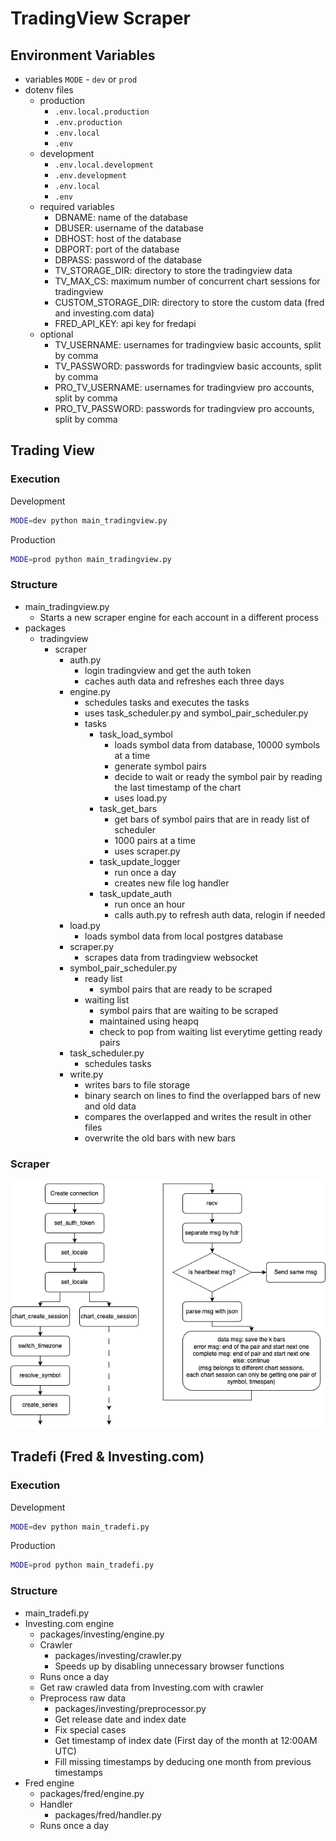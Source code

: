 # TradingView Scraper

## Environment Variables
* variables
    `MODE` - `dev` or `prod`
* dotenv files
    * production
        * `.env.local.production`
        * `.env.production`
        * `.env.local`
        * `.env`
    * development
        * `.env.local.development`
        * `.env.development`
        * `.env.local`
        * `.env`
    * required variables
        * DBNAME: name of the database
        * DBUSER: username of the database
        * DBHOST: host of the database
        * DBPORT: port of the database
        * DBPASS: password of the database
        * TV_STORAGE_DIR: directory to store the tradingview data
        * TV_MAX_CS: maximum number of concurrent chart sessions for tradingview
        * CUSTOM_STORAGE_DIR: directory to store the custom data (fred and investing.com data)
        * FRED_API_KEY: api key for fredapi
    * optional
        * TV_USERNAME: usernames for tradingview basic accounts, split by comma
        * TV_PASSWORD: passwords for tradingview basic accounts, split by comma
        * PRO_TV_USERNAME: usernames for tradingview pro accounts, split by comma
        * PRO_TV_PASSWORD: passwords for tradingview pro accounts, split by comma

## Trading View

### Execution

Development
```bash
MODE=dev python main_tradingview.py
```

Production
```bash
MODE=prod python main_tradingview.py
```

### Structure

* main_tradingview.py
    * Starts a new scraper engine for each account in a different process
* packages
    * tradingview
        * scraper
            * auth.py
                * login tradingview and get the auth token
                * caches auth data and refreshes each three days
            * engine.py
                * schedules tasks and executes the tasks
                * uses task_scheduler.py and symbol_pair_scheduler.py
                * tasks
                    * task_load_symbol
                        * loads symbol data from database, 10000 symbols at a time
                        * generate symbol pairs
                        * decide to wait or ready the symbol pair by reading the last timestamp of the chart
                        * uses load.py
                    * task_get_bars
                        * get bars of symbol pairs that are in ready list of scheduler
                        * 1000 pairs at a time
                        * uses scraper.py
                    * task_update_logger
                        * run once a day
                        * creates new file log handler
                    * task_update_auth
                        * run once an hour
                        * calls auth.py to refresh auth data, relogin if needed
            * load.py
                * loads symbol data from local postgres database
            * scraper.py
                * scrapes data from tradingview websocket
            * symbol_pair_scheduler.py
                * ready list
                    * symbol pairs that are ready to be scraped
                * waiting list
                    * symbol pairs that are waiting to be scraped
                    * maintained using heapq
                    * check to pop from waiting list everytime getting ready pairs
            * task_scheduler.py
                * schedules tasks
            * write.py
                * writes bars to file storage
                * binary search on lines to find the overlapped bars of new and old data
                * compares the overlapped and writes the result in other files
                * overwrite the old bars with new bars

### Scraper
![Scraper](./docs/tv-ws-flowchart.png)

## Tradefi (Fred & Investing.com)

### Execution

Development
```bash
MODE=dev python main_tradefi.py
```

Production
```bash
MODE=prod python main_tradefi.py
```

### Structure

* main_tradefi.py
* Investing.com engine
    * packages/investing/engine.py
    * Crawler
        * packages/investing/crawler.py
        * Speeds up by disabling unnecessary browser functions
    * Runs once a day
    * Get raw crawled data from Investing.com with crawler
    * Preprocess raw data
        * packages/investing/preprocessor.py
        * Get release date and index date
        * Fix special cases
        * Get timestamp of index date (First day of the month at 12:00AM UTC)
        * Fill missing timestamps by deducing one month from previous timestamps
* Fred engine
    * packages/fred/engine.py
    * Handler
        * packages/fred/handler.py
    * Runs once a day
